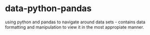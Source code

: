 # data-python-pandas
using python and pandas to navigate around data sets - contains data formatting and manipulation to view it in the most appropiate manner.



